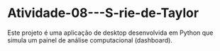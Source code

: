# Atividade-08---S-rie-de-Taylor
Este projeto é uma aplicação de desktop desenvolvida em Python que simula um painel de análise computacional (dashboard).
